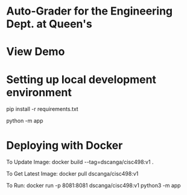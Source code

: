 # Auto-Grader for the Engineering Dept. at Queen's

# View Demo


# Setting up local development environment
pip install -r requirements.txt

python -m app


# Deploying with Docker

To Update Image:
docker build --tag=dscanga/cisc498:v1 .   

To Get Latest Image: 
docker pull dscanga/cisc498:v1

To Run:
docker run -p 8081:8081 dscanga/cisc498:v1 python3 -m app
